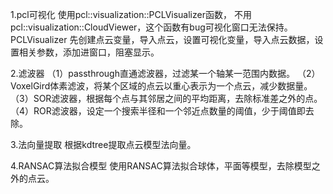 1.pcl可视化 
使用pcl::visualization::PCLVisualizer函数，
不用pcl::visualization::CloudViewer，这个函数有bug可视化窗口无法保持。
PCLVisualizer 先创建点云变量，导入点云，设置可视化变量，导入点云数据，设置相关参数，添加进窗口，阻塞显示。

2.滤波器
（1）passthrough直通滤波器，过滤某一个轴某一范围内数据。
（2）VoxelGird体素滤波，将某个区域的点云以重心表示为一个点云，减少数据量。
（3）SOR滤波器，根据每个点与其邻居之间的平均距离，去除标准差之外的点。
（4）ROR滤波器，设定一个搜索半径和一个邻近点数量的阈值，少于阈值即去除。

3.法向量提取
根据kdtree提取点云模型法向量。

4.RANSAC算法拟合模型
使用RANSAC算法拟合球体，平面等模型，去除模型之外的点云。